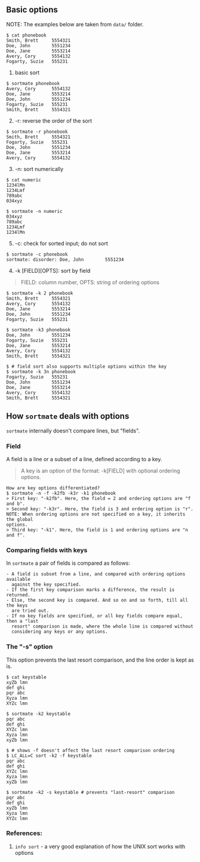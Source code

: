 ## Basic options

NOTE: The examples below are taken from `data/` folder.
```
$ cat phonebook
Smith, Brett     5554321
Doe, John        5551234
Doe, Jane        5553214
Avery, Cory      5554132
Fogarty, Suzie   555231
```
1. basic sort
```
$ sortmate phonebook
Avery, Cory      5554132
Doe, Jane        5553214
Doe, John        5551234
Fogarty, Suzie   555231
Smith, Brett     5554321
```
2. -r: reverse the order of the sort
```
$ sortmate -r phonebook
Smith, Brett     5554321
Fogarty, Suzie   555231
Doe, John        5551234
Doe, Jane        5553214
Avery, Cory      5554132
```
3. -n: sort numerically
```
$ cat numeric
1234lMn
1234Lmf
789abc
034xyz

$ sortmate -n numeric
034xyz
789abc
1234Lmf
1234lMn
```
5. -c: check for sorted input; do not sort
```
$ sortmate -c phonebook
sortmate: disorder: Doe, John        5551234
```
4. -k [FIELD][OPTS]: sort by field
>  FIELD: column number, OPTS: string of ordering options
```
$ sortmate -k 2 phonebook
Smith, Brett     5554321
Avery, Cory      5554132
Doe, Jane        5553214
Doe, John        5551234
Fogarty, Suzie   555231

$ sortmate -k3 phonebook
Doe, John        5551234
Fogarty, Suzie   555231
Doe, Jane        5553214
Avery, Cory      5554132
Smith, Brett     5554321

$ # field sort also supports multiple options within the key
$ sortmate -k 3n phonebook
Fogarty, Suzie   555231
Doe, John        5551234
Doe, Jane        5553214
Avery, Cory      5554132
Smith, Brett     5554321
```

## How `sortmate` deals with options
`sortmate` internally doesn't compare lines, but "fields".

### Field
A field is a line or a subset of a line, defined according to a key.
> A key is an option of the format: -k[FIELD] with optional ordering options.

```
How are key options differentiated?
$ sortmate -n -f -k2fb -k3r -k1 phonebook
> First key: "-k2fb". Here, the field = 2 and ordering options are "f and b".
> Second key: "-k3r". Here, the field is 3 and ordering option is "r".
NOTE: When ordering options are not specified on a key, it inherits the global
options.
> Third key: "-k1". Here, the field is 1 and ordering options are "n and f".
```

### Comparing fields with keys
In `sortmate` a pair of fields is compared as follows:
```
- A field is subset from a line, and compared with ordering options available
  against the key specified.
- If the first key comparison marks a difference, the result is returned.
- Else, the second key is compared. And so on and so forth, till all the keys
  are tried out.
- If no key fields are specified, or all key fields compare equal, then a "last
  resort" comparison is made, where the whole line is compared without
  considering any keys or any options.
```

### The "-s" option
This option prevents the last resort comparison, and the line order is kept as
is.
```
$ cat keystable
xyZb lmn
def ghi
pqr abc
Xyza lmn
XYZc lmn

$ sortmate -k2 keystable
pqr abc
def ghi
XYZc lmn
Xyza lmn
xyZb lmn

$ # shows -f doesn't affect the last resort comparison ordering
$ LC_ALL=C sort -k2 -f keystable
pqr abc
def ghi
XYZc lmn
Xyza lmn
xyZb lmn

$ sortmate -k2 -s keystable # prevents "last-resort" comparison
pqr abc
def ghi
xyZb lmn
Xyza lmn
XYZc lmn
```

### References:
1. `info sort` - a very good explanation of how the UNIX sort works with options
